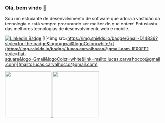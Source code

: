 ### Olá, bem vindo 👋

Sou um estudante de desenvolvimento de software que adora a vastidão da tecnologia e está sempre procurando ser melhor do que ontem! Entusiasta das melhores tecnologias de desenvolvimento web e mobile.

[![Linkedin Badge](https://img.shields.io/badge/-Lucas%20Carvalho-1E90FF?style=flat-square&logo=Linkedin&logoColor=white&link=https://www.linkedin.com/in/lucsscarvalho/)](https://www.linkedin.com/in/lucsscarvalho/)
[![<img src=https://img.shields.io/badge/Gmail-D14836?style=for-the-badge&logo=gmail&logoColor=white/>](https://img.shields.io/badge/-lucas.carvalhocco@gmail.com-1E90FF?style=flat-square&logo=Gmail&logoColor=white&link=mailto:lucas.carvalhocco@gmail.com)](mailto:lucas.carvalhocco@gmail.com)


<a href="https://github.com/LucssCarvalho">
  <img height="150em" src="https://github-readme-stats.vercel.app/api?username=LucssCarvalho&theme=algolia&show_icons=true"/>
  <img height="150em" src="https://github-readme-stats.vercel.app/api/top-langs/?username=LucssCarvalho&layout=compact&theme=algolia"/>
<div>
